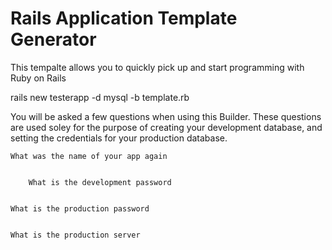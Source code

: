 Rails Application Template Generator
======================

This tempalte allows you to quickly pick up and start programming with Ruby on Rails

  rails new testerapp -d mysql -b template.rb

You will be asked a few questions when using this Builder. These questions are used soley for the purpose of creating your development database, and setting the credentials for your production database.

  	What was the name of your app again
    
    
		What is the development password
		
    
    What is the production password
		
    
    What is the production server
